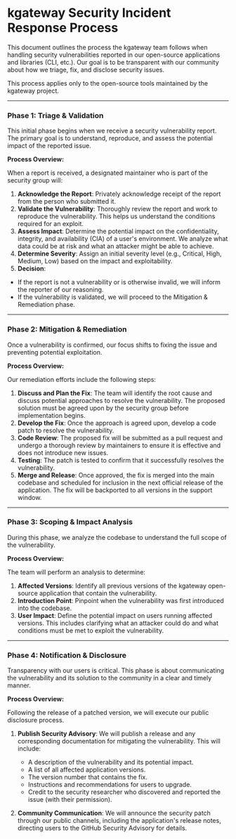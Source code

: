 # kgateway Security Incident Response Process

This document outlines the process the kgateway team follows when handling security vulnerabilities reported in our open-source applications and libraries (CLI, etc.). Our goal is to be transparent with our community about how we triage, fix, and disclose security issues.

This process applies only to the open-source tools maintained by the kgateway project.

---

### Phase 1: Triage & Validation

This initial phase begins when we receive a security vulnerability report. The primary goal is to understand, reproduce, and assess the potential impact of the reported issue.

**Process Overview:**

When a report is received, a designated maintainer who is part of the security group will:

1. **Acknowledge the Report**: Privately acknowledge receipt of the report from the person who submitted it.
2. **Validate the Vulnerability**: Thoroughly review the report and work to reproduce the vulnerability. This helps us understand the conditions required for an exploit.
3. **Assess Impact**: Determine the potential impact on the confidentiality, integrity, and availability (CIA) of a user's environment. We analyze what data could be at risk and what an attacker might be able to achieve.
4. **Determine Severity**: Assign an initial severity level (e.g., Critical, High, Medium, Low) based on the impact and exploitability.
5. **Decision**:

- If the report is not a vulnerability or is otherwise invalid, we will inform the reporter of our reasoning.
- If the vulnerability is validated, we will proceed to the Mitigation & Remediation phase.

---

### Phase 2: Mitigation & Remediation

Once a vulnerability is confirmed, our focus shifts to fixing the issue and preventing potential exploitation.

**Process Overview:**

Our remediation efforts include the following steps:

1. **Discuss and Plan the Fix**: The team will identify the root cause and discuss potential approaches to resolve the vulnerability. The proposed solution must be agreed upon by the security group before implementation begins.
2. **Develop the Fix**: Once the approach is agreed upon, develop a code patch to resolve the vulnerability.
3. **Code Review**: The proposed fix will be submitted as a pull request and undergo a thorough review by maintainers to ensure it is effective and does not introduce new issues.
4. **Testing**: The patch is tested to confirm that it successfully resolves the vulnerability.
5. **Merge and Release**: Once approved, the fix is merged into the main codebase and scheduled for inclusion in the next official release of the application. The fix will be backported to all versions in the support window.

---

### Phase 3: Scoping & Impact Analysis

During this phase, we analyze the codebase to understand the full scope of the vulnerability.

**Process Overview:**

The team will perform an analysis to determine:

1. **Affected Versions**: Identify all previous versions of the kgateway open-source application that contain the vulnerability.
2. **Introduction Point**: Pinpoint when the vulnerability was first introduced into the codebase.
3. **User Impact**: Define the potential impact on users running affected versions. This includes clarifying what an attacker could do and what conditions must be met to exploit the vulnerability.

---

### Phase 4: Notification & Disclosure

Transparency with our users is critical. This phase is about communicating the vulnerability and its solution to the community in a clear and timely manner.

**Process Overview:**

Following the release of a patched version, we will execute our public disclosure process.

1. **Publish Security Advisory**: We will publish a release and any corresponding documentation for mitigating the vulnerability. This will include:

   - A description of the vulnerability and its potential impact.
   - A list of all affected application versions.
   - The version number that contains the fix.
   - Instructions and recommendations for users to upgrade.
   - Credit to the security researcher who discovered and reported the issue (with their permission).

2. **Community Communication**: We will announce the security patch through our public channels, including the application's release notes, directing users to the GitHub Security Advisory for details.
